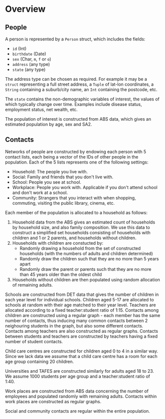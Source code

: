 # Overview

## People

A person is represented by a `Person` struct, which includes the fields:

- `id` (Int)
- `birthdate` (Date)
- `sex` (Char, `m`, `f` or `o`)
- `address` (any type)
- `state` (any type)

The address type can be chosen as required. For example it may be a `struct` representing a full street address,
a `Tuple` of lat-lon coordinates, a `String` containing a suburb/city name, an `Int` containing the postcode, etc.

The `state` contains the non-demographic variables of interest, the values of which typically change over time.
Examples include disease status, employment status, net wealth, etc.

The population of interest is constructed from ABS data, which gives an estimated population by age, sex and SA2.

## Contacts

Networks of people are constructed by endowing each person with 5 contact lists, each being a vector of the IDs of other people in the population.
Each of the 5 lists represents one of the following settings:

- Household: The people you live with.
- Social:    Family and friends that you don't live with.
- School:    People you see at school.
- Workplace: People you work with. Applicable if you don't attend school and don't work at a school.
- Community: Strangers that you interact with when shopping, commuting, visiting the public library, cinema, etc.

Each member of the population is allocated to a household as follows:

1. Household data from the ABS gives an estimated count of households by household size, and also family composition.
   We use this data to construct a simplified set households consisting of households with children and 1 or 2 parents,
   and households without children.
2. Households with children are constucted by:
   - Randomly drawing a household from the set of constructed households (with the numbers of adults and children determined)
   - Randomly draw the children such that they are no more than 5 years apart
   - Randomly draw the parent or parents such that they are no more than 45 years older than the oldest child
3. Households without children are then populated using random allocation of remaining adults.

Schools are constructed from DET data that gives the number of children in each year level for individual schools.
Children aged 5-17 are allocated to schools at random with their age matched to their year level.
Teachers are allocated according to a fixed teacher:student ratio of 1:15.
Contacts among children are constructed using a regular graph - each member has the same number of contacts, thus inducing many common contacts between 2 neighouring students in the graph, but also some different contacts.
Contacts among teachers are also constructed as regular graphs.
Contacts between students and teachers are constructed by teachers having a fixed number of student contacts.

Child care centres are constructed for children aged 0 to 4 in a similar way.
Since we lack data we assume that a child care centre has a room for each age group containing 20 children.

Universities and TAFES are constructed similarly for adults aged 18 to 23.
We assume 1000 students per age group and a teacher:student ratio of 1:40.

Work places are constructed from ABS data concerning the number of employees and populated randomly with remaining adults.
Contacts within work places are constructed as regular graphs.

Social and community contacts are regular within the entire population.